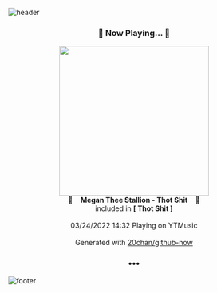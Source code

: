 ![header](https://capsule-render.vercel.app/api?type=wave&height=170&section=header&text=Hi.%20I'm%20SHIFT&fontColor=090707&fontAlignX=45&fontAlignY=65&fontSize=100)

<h3 align="center">🎵 Now Playing... 🎵</h3>
<p align="center">
  <a href="https://music.youtube.com/watch?v=IEIhwivUzNA">
    <img width="300" src="https://lh3.googleusercontent.com/-xMItaYxARxKlII-BmBPWJMUVs-WrsZC8qtcvyYpLX3XQ-VOXgq5djDOQBB_2iwh4OqBnD1dBCcdPlmGyA">
  </a>
  <br>
  🎵&nbsp&nbsp&nbsp <b>Megan Thee Stallion - Thot Shit</b> &nbsp&nbsp&nbsp🎵
  <br>
  included in <b>[ Thot Shit ]</b>
  
  <br />
  <br />
  03/24/2022 14:32 Playing on YTMusic
  <br />
  <br />
  Generated with <a href="https://github.com/20chan/github-now">20chan/github-now</a>
</p>

<h3 align="center">•••</h3>

![footer](https://capsule-render.vercel.app/api?type=wave&height=150&section=footer)
